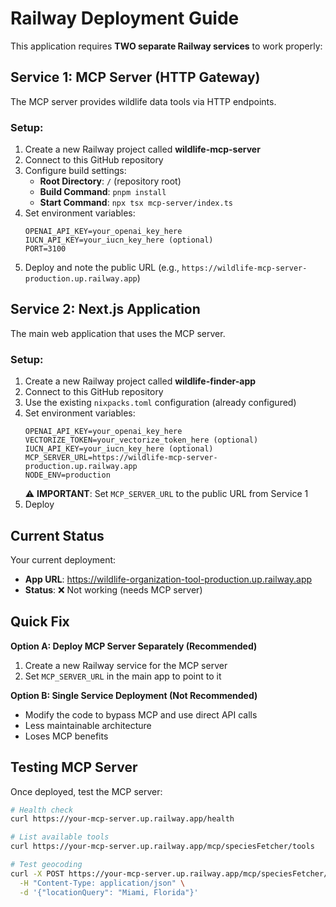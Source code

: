 # Railway Deployment Guide

This application requires **TWO separate Railway services** to work properly:

## Service 1: MCP Server (HTTP Gateway)

The MCP server provides wildlife data tools via HTTP endpoints.

### Setup:
1. Create a new Railway project called **wildlife-mcp-server**
2. Connect to this GitHub repository
3. Configure build settings:
   - **Root Directory**: `/` (repository root)
   - **Build Command**: `pnpm install`
   - **Start Command**: `npx tsx mcp-server/index.ts`
4. Set environment variables:
   ```
   OPENAI_API_KEY=your_openai_key_here
   IUCN_API_KEY=your_iucn_key_here (optional)
   PORT=3100
   ```
5. Deploy and note the public URL (e.g., `https://wildlife-mcp-server-production.up.railway.app`)

## Service 2: Next.js Application

The main web application that uses the MCP server.

### Setup:
1. Create a new Railway project called **wildlife-finder-app**
2. Connect to this GitHub repository
3. Use the existing `nixpacks.toml` configuration (already configured)
4. Set environment variables:
   ```
   OPENAI_API_KEY=your_openai_key_here
   VECTORIZE_TOKEN=your_vectorize_token_here (optional)
   IUCN_API_KEY=your_iucn_key_here (optional)
   MCP_SERVER_URL=https://wildlife-mcp-server-production.up.railway.app
   NODE_ENV=production
   ```
   ⚠️ **IMPORTANT**: Set `MCP_SERVER_URL` to the public URL from Service 1
5. Deploy

## Current Status

Your current deployment:
- **App URL**: https://wildlife-organization-tool-production.up.railway.app
- **Status**: ❌ Not working (needs MCP server)

## Quick Fix

**Option A: Deploy MCP Server Separately (Recommended)**
1. Create a new Railway service for the MCP server
2. Set `MCP_SERVER_URL` in the main app to point to it

**Option B: Single Service Deployment (Not Recommended)**
- Modify the code to bypass MCP and use direct API calls
- Less maintainable architecture
- Loses MCP benefits

## Testing MCP Server

Once deployed, test the MCP server:

```bash
# Health check
curl https://your-mcp-server.up.railway.app/health

# List available tools
curl https://your-mcp-server.up.railway.app/mcp/speciesFetcher/tools

# Test geocoding
curl -X POST https://your-mcp-server.up.railway.app/mcp/speciesFetcher/geocode_location \
  -H "Content-Type: application/json" \
  -d '{"locationQuery": "Miami, Florida"}'
```
